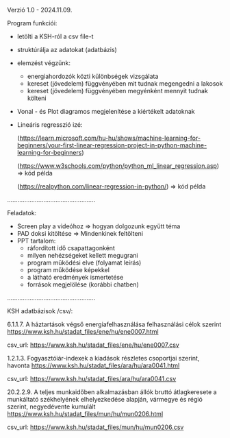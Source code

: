 Verzió 1.0 - 2024.11.09.

Program funkciói:
 - letölti a KSH-ról a csv file-t
 - struktúrálja az adatokat (adatbázis)
 - elemzést végzünk:
     - energiahordozók közti különbségek vizsgálata
     - kereset (jövedelem) függvényében mit tudnak megengedni a lakosok
     - kereset (jövedelem) függvényében megyénként mennyit tudnak költeni
 - Vonal - és Plot diagramos megjelenítése a kiértékelt adatoknak
 - Lineáris regresszió izé:
   
   (https://learn.microsoft.com/hu-hu/shows/machine-learning-for-beginners/your-first-linear-regression-project-in-python-machine-learning-for-beginners)
   
   (https://www.w3schools.com/python/python_ml_linear_regression.asp) => kód példa
   
   (https://realpython.com/linear-regression-in-python/) => kód példa
   
...................................................

Feladatok:
 - Screen play a videóhoz => hogyan dolgozunk együtt téma
 - PAD doksi kitöltése => Mindenkinek feltölteni
 - PPT tartalom:
    - ráfordított idő csapattagonként
    - milyen nehézségeket kellett megugrani
    - program működési elve (folyamat leírás)
    - program működése képekkel
    - a látható eredmények ismertetése
    - források megjelölése (korábbi chatben)
      
...................................................

KSH adatbázisok /csv/:

6.1.1.7. A háztartások végső energiafelhasználása felhasználási célok szerint
https://www.ksh.hu/stadat_files/ene/hu/ene0007.html

csv_url: https://www.ksh.hu/stadat_files/ene/hu/ene0007.csv

1.2.1.3. Fogyasztóiár-indexek a kiadások részletes csoportjai szerint, havonta
https://www.ksh.hu/stadat_files/ara/hu/ara0041.html

csv_url: https://www.ksh.hu/stadat_files/ara/hu/ara0041.csv

20.2.2.9. A teljes munkaidőben alkalmazásban állók bruttó átlagkeresete a munkáltató székhelyének elhelyezkedése alapján, vármegye és régió szerint, negyedévente kumulált
https://www.ksh.hu/stadat_files/mun/hu/mun0206.html

csv_url: https://www.ksh.hu/stadat_files/mun/hu/mun0206.csv


